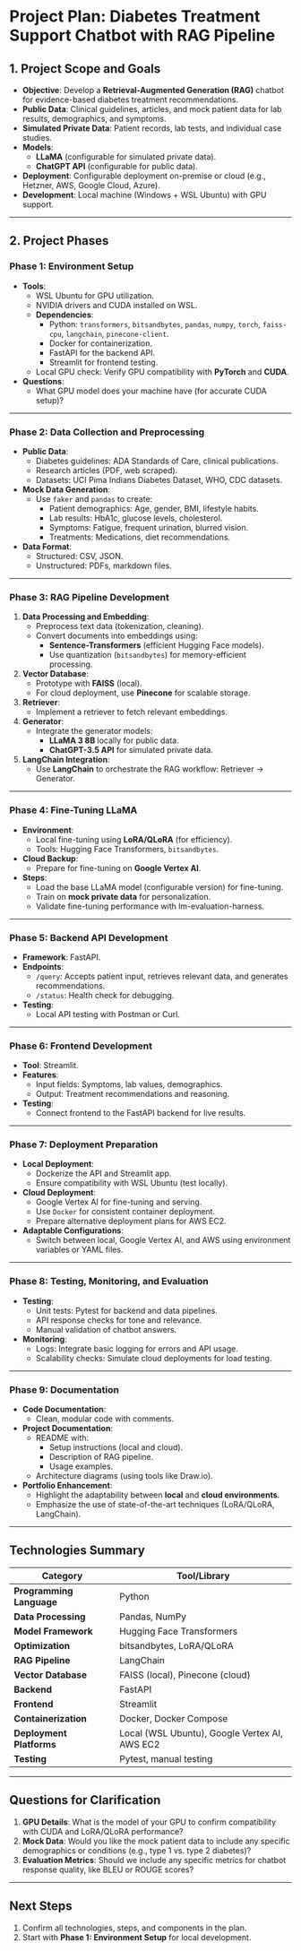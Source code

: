 # Project Plan: Diabetes Treatment Support Chatbot with RAG Pipeline

## 1. Project Scope and Goals
- **Objective**: Develop a **Retrieval-Augmented Generation (RAG)** chatbot for evidence-based diabetes treatment recommendations.
- **Public Data**: Clinical guidelines, articles, and mock patient data for lab results, demographics, and symptoms.
- **Simulated Private Data**: Patient records, lab tests, and individual case studies.
- **Models**:
    - **LLaMA** (configurable for simulated private data).
    - **ChatGPT API** (configurable for public data).
- **Deployment**: Configurable deployment on-premise or cloud (e.g., Hetzner, AWS, Google Cloud, Azure).
- **Development**: Local machine (Windows + WSL Ubuntu) with GPU support.

---

## 2. Project Phases

### Phase 1: Environment Setup
- **Tools**:
   - WSL Ubuntu for GPU utilization.
   - NVIDIA drivers and CUDA installed on WSL.
   - **Dependencies**:
      - Python: `transformers`, `bitsandbytes`, `pandas`, `numpy`, `torch`, `faiss-cpu`, `langchain`, `pinecone-client`.
      - Docker for containerization.
      - FastAPI for the backend API.
      - Streamlit for frontend testing.
   - Local GPU check: Verify GPU compatibility with **PyTorch** and **CUDA**.
- **Questions**:
   - What GPU model does your machine have (for accurate CUDA setup)?

---

### Phase 2: Data Collection and Preprocessing
- **Public Data**:
   - Diabetes guidelines: ADA Standards of Care, clinical publications.
   - Research articles (PDF, web scraped).
   - Datasets: UCI Pima Indians Diabetes Dataset, WHO, CDC datasets.
- **Mock Data Generation**:
   - Use `faker` and `pandas` to create:
      - Patient demographics: Age, gender, BMI, lifestyle habits.
      - Lab results: HbA1c, glucose levels, cholesterol.
      - Symptoms: Fatigue, frequent urination, blurred vision.
      - Treatments: Medications, diet recommendations.
- **Data Format**:
   - Structured: CSV, JSON.
   - Unstructured: PDFs, markdown files.

---

### Phase 3: RAG Pipeline Development
1. **Data Processing and Embedding**:
   - Preprocess text data (tokenization, cleaning).
   - Convert documents into embeddings using:
      - **Sentence-Transformers** (efficient Hugging Face models).
      - Use quantization (`bitsandbytes`) for memory-efficient processing.
2. **Vector Database**:
   - Prototype with **FAISS** (local).
   - For cloud deployment, use **Pinecone** for scalable storage.
3. **Retriever**:
   - Implement a retriever to fetch relevant embeddings.
4. **Generator**:
   - Integrate the generator models:
      - **LLaMA 3 8B** locally for public data.
      - **ChatGPT-3.5 API** for simulated private data.
5. **LangChain Integration**:
   - Use **LangChain** to orchestrate the RAG workflow: Retriever → Generator.

---

### Phase 4: Fine-Tuning LLaMA

- **Environment**:
   - Local fine-tuning using **LoRA/QLoRA** (for efficiency).
   - Tools: Hugging Face Transformers, `bitsandbytes`.
- **Cloud Backup**:
   - Prepare for fine-tuning on **Google Vertex AI**.
- **Steps**:
    - Load the base LLaMA model (configurable version) for fine-tuning.
    - Train on **mock private data** for personalization.
    - Validate fine-tuning performance with lm-evaluation-harness.

---

### Phase 5: Backend API Development
- **Framework**: FastAPI.
- **Endpoints**:
   - `/query`: Accepts patient input, retrieves relevant data, and generates recommendations.
   - `/status`: Health check for debugging.
- **Testing**:
   - Local API testing with Postman or Curl.

---

### Phase 6: Frontend Development
- **Tool**: Streamlit.
- **Features**:
   - Input fields: Symptoms, lab values, demographics.
   - Output: Treatment recommendations and reasoning.
- **Testing**:
   - Connect frontend to the FastAPI backend for live results.

---

### Phase 7: Deployment Preparation
- **Local Deployment**:
   - Dockerize the API and Streamlit app.
   - Ensure compatibility with WSL Ubuntu (test locally).
- **Cloud Deployment**:
   - Google Vertex AI for fine-tuning and serving.
   - Use `Docker` for consistent container deployment.
   - Prepare alternative deployment plans for AWS EC2.
- **Adaptable Configurations**:
   - Switch between local, Google Vertex AI, and AWS using environment variables or YAML files.

---

### Phase 8: Testing, Monitoring, and Evaluation
- **Testing**:
   - Unit tests: Pytest for backend and data pipelines.
   - API response checks for tone and relevance.
   - Manual validation of chatbot answers.
- **Monitoring**:
   - Logs: Integrate basic logging for errors and API usage.
   - Scalability checks: Simulate cloud deployments for load testing.

---

### Phase 9: Documentation
- **Code Documentation**:
   - Clean, modular code with comments.
- **Project Documentation**:
   - README with:
      - Setup instructions (local and cloud).
      - Description of RAG pipeline.
      - Usage examples.
   - Architecture diagrams (using tools like Draw.io).
- **Portfolio Enhancement**:
   - Highlight the adaptability between **local** and **cloud environments**.
   - Emphasize the use of state-of-the-art techniques (LoRA/QLoRA, LangChain).

---

## Technologies Summary
| **Category**                  | **Tool/Library**                                |
|-------------------------------|------------------------------------------------|
| **Programming Language**      | Python                                         |
| **Data Processing**           | Pandas, NumPy                                  |
| **Model Framework**           | Hugging Face Transformers                      |
| **Optimization**              | bitsandbytes, LoRA/QLoRA                       |
| **RAG Pipeline**              | LangChain                                      |
| **Vector Database**           | FAISS (local), Pinecone (cloud)                |
| **Backend**                   | FastAPI                                        |
| **Frontend**                  | Streamlit                                      |
| **Containerization**          | Docker, Docker Compose                         |
| **Deployment Platforms**      | Local (WSL Ubuntu), Google Vertex AI, AWS EC2  |
| **Testing**                   | Pytest, manual testing                         |

---

## Questions for Clarification
1. **GPU Details**: What is the model of your GPU to confirm compatibility with CUDA and LoRA/QLoRA performance?
2. **Mock Data**: Would you like the mock patient data to include any specific demographics or conditions (e.g., type 1 vs. type 2 diabetes)?
3. **Evaluation Metrics**: Should we include any specific metrics for chatbot response quality, like BLEU or ROUGE scores?

---

## Next Steps
1. Confirm all technologies, steps, and components in the plan.
2. Start with **Phase 1: Environment Setup** for local development.

